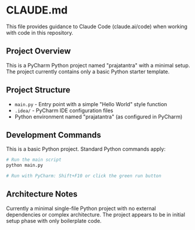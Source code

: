 # CLAUDE.md

This file provides guidance to Claude Code (claude.ai/code) when working with code in this repository.

## Project Overview

This is a PyCharm Python project named "prajatantra" with a minimal setup. The project currently contains only a basic Python starter template.

## Project Structure

- `main.py` - Entry point with a simple "Hello World" style function
- `.idea/` - PyCharm IDE configuration files
- Python environment named "prajatantra" (as configured in PyCharm)

## Development Commands

This is a basic Python project. Standard Python commands apply:

```bash
# Run the main script
python main.py

# Run with PyCharm: Shift+F10 or click the green run button
```

## Architecture Notes

Currently a minimal single-file Python project with no external dependencies or complex architecture. The project appears to be in initial setup phase with only boilerplate code.